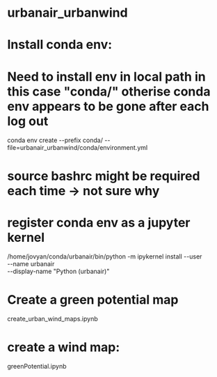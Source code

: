 # urbanair_urbanwind


# Install conda env:
# Need to install env in local path in this case "conda/" otherise conda env appears to be gone after each log out
conda env create --prefix conda/ --file=urbanair_urbanwind/conda/environment.yml
# source bashrc might be required each time -> not sure why


# register conda env as a jupyter kernel
/home/jovyan/conda/urbanair/bin/python -m ipykernel install --user \
  --name urbanair \
  --display-name "Python (urbanair)"

# Create a green potential map

create_urban_wind_maps.ipynb


# create a wind map:

greenPotential.ipynb
